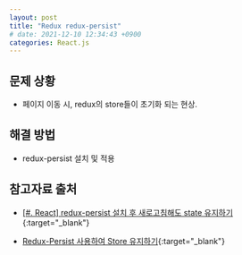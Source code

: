 ```yaml
---
layout: post
title: "Redux redux-persist"
# date: 2021-12-10 12:34:43 +0900
categories: React.js
---
```


## 문제 상황

- 페이지 이동 시, redux의 store들이 초기화 되는 현상.

## 해결 방법

- redux-persist 설치 및 적용

## 참고자료 출처

- [[#. React] redux-persist 설치 후 새로고침해도 state 유지하기](https://developer0809.tistory.com/108){:target="\_blank"}

- [Redux-Persist 사용하여 Store 유지하기](https://velog.io/@tunakim/Redux-Persist-%EC%82%AC%EC%9A%A9%ED%95%98%EC%97%AC-Store-%EC%9C%A0%EC%A7%80%ED%95%98%EA%B8%B0){:target="\_blank"}
